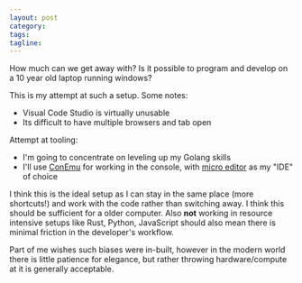 ```yaml
---
layout: post
category:
tags:
tagline:
---
```


How much can we get away with? Is it possible to program and develop on a 10 year old laptop running windows?

This is my attempt at such a setup. Some notes:

- Visual Code Studio is virtually unusable
- Its difficult to have multiple browsers and tab open

Attempt at tooling:
- I'm going to concentrate on leveling up my Golang skills
- I'll use [ConEmu](https://conemu.github.io/) for working in the console, with [micro editor](https://micro-editor.github.io/) as my "IDE" of choice

I think this is the ideal setup as I can stay in the same place (more shortcuts!) and work with the code rather than switching away. I think this should be sufficient for a older computer. Also **not** working in resource intensive setups like Rust, Python, JavaScript should also mean there is minimal friction in the developer's workflow. 

Part of me wishes such biases were in-built, however in the modern world there is little patience for elegance, but rather throwing hardware/compute at it is generally acceptable.